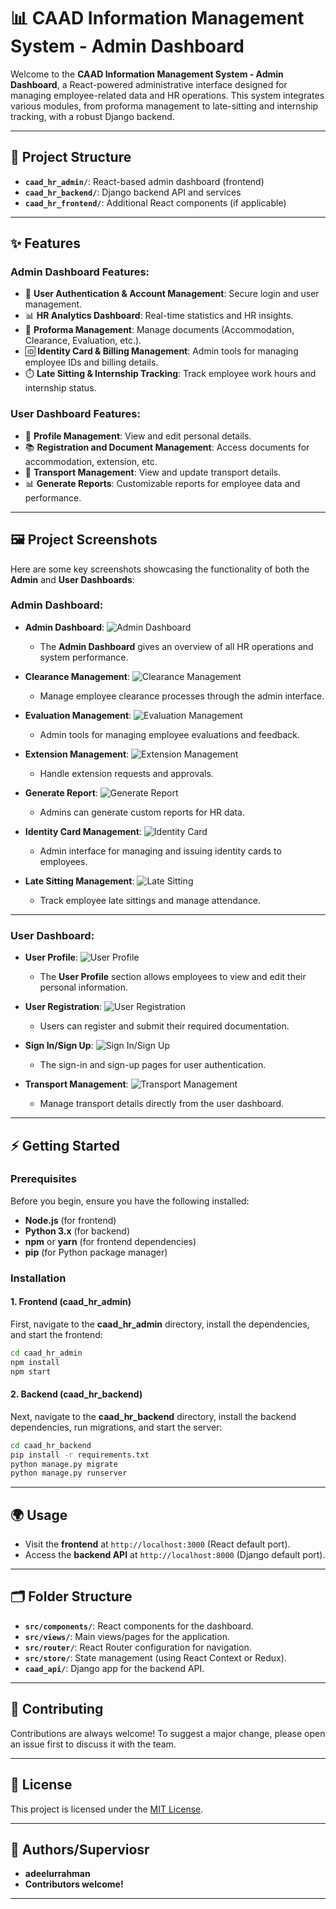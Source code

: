 # 📊 **CAAD Information Management System - Admin Dashboard**

Welcome to the **CAAD Information Management System - Admin Dashboard**, a React-powered administrative interface designed for managing employee-related data and HR operations. This system integrates various modules, from proforma management to late-sitting and internship tracking, with a robust Django backend.

---

## 🚀 **Project Structure**

* **`caad_hr_admin/`**: React-based admin dashboard (frontend)
* **`caad_hr_backend/`**: Django backend API and services
* **`caad_hr_frontend/`**: Additional React components (if applicable)

---

## ✨ **Features**

### **Admin Dashboard Features:**

* 🔑 **User Authentication & Account Management**: Secure login and user management.
* 📊 **HR Analytics Dashboard**: Real-time statistics and HR insights.
* 📑 **Proforma Management**: Manage documents (Accommodation, Clearance, Evaluation, etc.).
* 🆔 **Identity Card & Billing Management**: Admin tools for managing employee IDs and billing details.
* ⏱️ **Late Sitting & Internship Tracking**: Track employee work hours and internship status.

### **User Dashboard Features:**

* 📝 **Profile Management**: View and edit personal details.
* 📚 **Registration and Document Management**: Access documents for accommodation, extension, etc.
* 🏢 **Transport Management**: View and update transport details.
* 📊 **Generate Reports**: Customizable reports for employee data and performance.

---

## 🖼️ **Project Screenshots**

Here are some key screenshots showcasing the functionality of both the **Admin** and **User Dashboards**:

### **Admin Dashboard:**

* **Admin Dashboard**:
  ![Admin Dashboard](CAAD%20Information%20Management%20System/Dashboard.png)

  * The **Admin Dashboard** gives an overview of all HR operations and system performance.

* **Clearance Management**:
  ![Clearance Management](CAAD%20Information%20Management%20System/clearance.png)

  * Manage employee clearance processes through the admin interface.

* **Evaluation Management**:
  ![Evaluation Management](CAAD%20Information%20Management%20System/evaluation.png)

  * Admin tools for managing employee evaluations and feedback.

* **Extension Management**:
  ![Extension Management](CAAD%20Information%20Management%20System/extension.png)

  * Handle extension requests and approvals.

* **Generate Report**:
  ![Generate Report](CAAD%20Information%20Management%20System/GENERATE%20REport%2C%20seprate%20module.png)

  * Admins can generate custom reports for HR data.

* **Identity Card Management**:
  ![Identity Card](CAAD%20Information%20Management%20System/identity%20card.png)

  * Admin interface for managing and issuing identity cards to employees.

* **Late Sitting Management**:
  ![Late Sitting](CAAD%20Information%20Management%20System/late%20sitting.png)

  * Track employee late sittings and manage attendance.

---

### **User Dashboard:**

* **User Profile**:
  ![User Profile](CAAD%20Information%20Management%20System/profile.png)

  * The **User Profile** section allows employees to view and edit their personal information.

* **User Registration**:
  ![User Registration](CAAD%20Information%20Management%20System/registrtion.png)

  * Users can register and submit their required documentation.

* **Sign In/Sign Up**:
  ![Sign In/Sign Up](CAAD%20Information%20Management%20System/sign%20in-up.png)

  * The sign-in and sign-up pages for user authentication.

* **Transport Management**:
  ![Transport Management](CAAD%20Information%20Management%20System/transport.png)

  * Manage transport details directly from the user dashboard.

---

## ⚡ **Getting Started**

### **Prerequisites**

Before you begin, ensure you have the following installed:

* **Node.js** (for frontend)
* **Python 3.x** (for backend)
* **npm** or **yarn** (for frontend dependencies)
* **pip** (for Python package manager)

### **Installation**

#### 1. **Frontend (caad\_hr\_admin)**

First, navigate to the **caad\_hr\_admin** directory, install the dependencies, and start the frontend:

```bash
cd caad_hr_admin
npm install
npm start
```

#### 2. **Backend (caad\_hr\_backend)**

Next, navigate to the **caad\_hr\_backend** directory, install the backend dependencies, run migrations, and start the server:

```bash
cd caad_hr_backend
pip install -r requirements.txt
python manage.py migrate
python manage.py runserver
```

---

## 🌍 **Usage**

* Visit the **frontend** at `http://localhost:3000` (React default port).
* Access the **backend API** at `http://localhost:8000` (Django default port).

---

## 🗂️ **Folder Structure**

* **`src/components/`**: React components for the dashboard.
* **`src/views/`**: Main views/pages for the application.
* **`src/router/`**: React Router configuration for navigation.
* **`src/store/`**: State management (using React Context or Redux).
* **`caad_api/`**: Django app for the backend API.

---

## 🤝 **Contributing**

Contributions are always welcome! To suggest a major change, please open an issue first to discuss it with the team.

---

## 📝 **License**

This project is licensed under the [MIT License](LICENSE).

---

## 👥 **Authors/Superviosr**

* **adeelurrahman**
* **Contributors welcome!**

---


